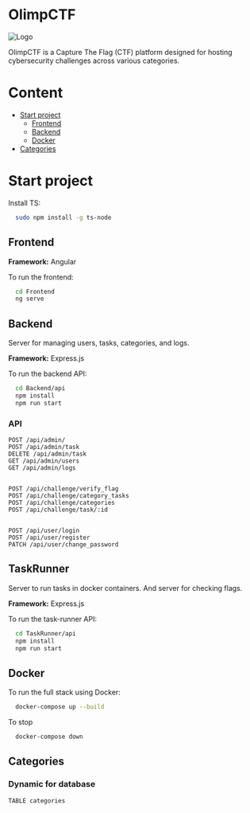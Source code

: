 # OlimpCTF

![Logo](Frontend/public/favicon.ico)

OlimpCTF is a Capture The Flag (CTF) platform designed for hosting cybersecurity challenges across various categories.


# Content

- [Start project](#start-project)
  - [Frontend](#frontend)
  - [Backend](#backend)
  - [Docker](#docker)
- [Categories](#categories)


# Start project

Install TS:

```bash
  sudo npm install -g ts-node
```

## Frontend

**Framework:** Angular

To run the frontend:
```bash
  cd Frontend
  ng serve
```

## Backend

Server for managing users, tasks, categories, and logs.

**Framework:** Express.js

To run the backend API:
```bash
  cd Backend/api
  npm install
  npm run start
```

### API

```
POST /api/admin/
POST /api/admin/task
DELETE /api/admin/task
GET /api/admin/users
GET /api/admin/logs  


POST /api/challenge/verify_flag
POST /api/challenge/category_tasks
POST /api/challenge/categories
POST /api/challenge/task/:id


POST /api/user/login
POST /api/user/register
PATCH /api/user/change_password
```

## TaskRunner

Server to run tasks in docker containers. And server for checking flags.

**Framework:** Express.js

To run the task-runner API:
```bash
  cd TaskRunner/api
  npm install
  npm run start
```

## Docker

To run the full stack using Docker:
```bash
  docker-compose up --build
```

To stop
```bash
  docker-compose down
```

## Categories

### Dynamic for database


```TABLE categories```
